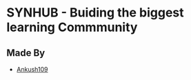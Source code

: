 # SYNHUB - Buiding the biggest learning Commmunity

<!-- <p>Issues with current project Synergy : -&nbsp;</p>

<p>1. comments and likes are not refetched in other user profiles if some one likes or comments need to refresh to get the updated value&nbsp;</p>

<p>2. profile links should be stored in databse and should only be shown if some one adds it via edit user&nbsp;<br />
&nbsp;<br />
3. Css of some particular places will be rectified ie Appbar&nbsp;</p>

<p>4. course details should be fixed&nbsp;</p>

<p>Required Implementations : -&nbsp;</p>

<p>1. In specific room top by functionality should be there</p>

<p>2. Clicking on a particular room the user should be routed to that room route</p>

<p>3. all the posts made in that room should be populated with a option to leave room some where in that page&nbsp;</p>

<p>4.logic of followers and following to be implemented in both frontend and backend</p>

<p>5. Google login should be implemented by souvik</p>

<p>5. forgot password and while registering mail should be sent to the gmail of that user</p>

<p>6. Top contributors will be populated based on its post popularity&nbsp;</p>

<p>7. Recent activites arcitcles should be there with links</p>

<p>8. jobs openings will be provided via api&nbsp;</p>

<p>9. Roadmaps have to made</p>

<p>10.pg courses have to made</p>

<p>11. Im home followers post and users room top posts will be populated</p>

<p>12. Landing Page will be made from scatch</p>

<p>13  Notifications system </p>

<p>14  Thought of the Day </p>

<p>15  Search functionality (title of post )  </p>

<p>16  Mobile responsiveness   </p>

<p>17  Saved Posts   </p>

<p>18 Help section  </p>


### Landing Page

![](https://raw.githubusercontent.com/ankush109/SynHub/main/frontend/public/landing%20page.png)

### Home page

![](https://raw.githubusercontent.com/ankush109/SynHub/main/frontend/public/home.png)

### Profile Page

![](https://raw.githubusercontent.com/ankush109/SynHub/main/frontend/public/profile.png)

### Login Page

![](https://raw.githubusercontent.com/ankush109/SynHub/main/frontend/public/login.png)

<!-- ### Edit Post

![](https://raw.githubusercontent.com/Ankush109/Synergy/Ankush/frontend/public/edtuser.png?token=GHSAT0AAAAAAB6U4VYFVY5ZNTJMGULOUTK6ZCA62EA)

### profile

![](https://raw.githubusercontent.com/Ankush109/Synergy/Ankush/frontend/public/profile.png?token=GHSAT0AAAAAAB6U4VYEUWCJCUMOOQRLJWFCZCA6ZQA)

### Login

![](https://raw.githubusercontent.com/Ankush109/Synergy/Ankush/frontend/public/login.png?token=GHSAT0AAAAAAB6U4VYFQGZKIEPHGYVKJOWGZCA65IQ)


### Edit-Profile

![](https://raw.githubusercontent.com/Ankush109/Synergy/Ankush/frontend/public/edit-user.png?token=GHSAT0AAAAAAB6U4VYELR2MCC3YNLN7DH7AZCA66AA)

 -->

## Made By

- [Ankush109](https://github.com/Ankush109)

